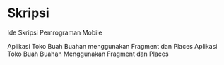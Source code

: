 # Skripsi
Ide Skripsi Pemrograman Mobile

Aplikasi Toko Buah Buahan menggunakan Fragment dan Places
Aplikasi Toko Buah Buahan Menggunakan Fragment dan Places
